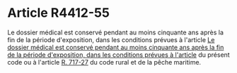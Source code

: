 # Article R4412-55

Le dossier médical est conservé pendant au moins cinquante ans après la fin de la période d'exposition, dans les conditions prévues à l'article [Le dossier médical est conservé pendant au moins cinquante ans après la fin de la période d'exposition, dans les conditions prévues à l'article][1] du présent code ou à l'article [R. 717-27][2] du code rural et de la pêche maritime.

 [1]: /affichCodeArticle.do?cidTexte=LEGITEXT000006072050&idArticle=LEGIARTI000018493238&dateTexte=&categorieLien=cid
 [2]: /affichCodeArticle.do?cidTexte=LEGITEXT000006071367&idArticle=LEGIARTI000006596633&dateTexte=&categorieLien=cid
